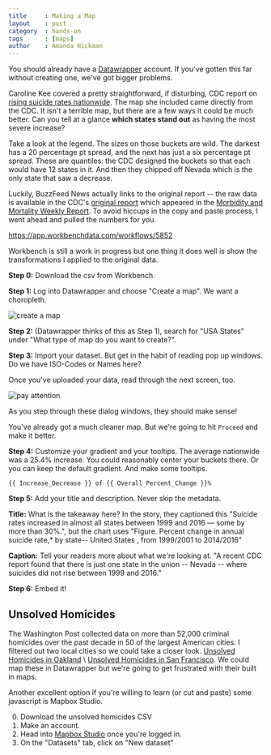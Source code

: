 ```yaml
---
title     : Making a Map
layout    : post
category  : hands-on
tags      : [maps]
author    : Amanda Hickman
---
```


You should already have a [Datawrapper](https://www.datawrapper.de/) account. If you've gotten this far without creating one, we've got bigger problems.

Caroline Kee covered a pretty straightforward, if disturbing, CDC report on [rising suicide rates nationwide](https://www.buzzfeed.com/carolinekee/suicide-rates-increase-us-2016-all-states). The map she included came directly from the CDC. It isn't a terrible map, but there are a few ways it could be much better. Can you tell at a glance **which states stand out** as having the most severe increase?

Take a look at the legend. The sizes on those buckets are wild. The darkest has a 20 percentage pt spread, and the next has just a six percentage pt spread. These are quantiles: the CDC designed the buckets so that each would have 12 states in it. And then they chipped off Nevada which is the only state that saw a decrease.

Luckily, BuzzFeed News actually links to the original report -- the raw data is available in the CDC's [original report](https://www.cdc.gov/vitalsigns/suicide/infographic.html#graphic1) which appeared in the [Morbidity and Mortality Weekly Report](https://www.cdc.gov/mmwr/index.html). To avoid hiccups in the copy and paste process, I went ahead and pulled the numbers for you.

<https://app.workbenchdata.com/workflows/5852>

Workbench is still a work in progress but one thing it does well is show the transformations I applied to the original data.

**Step 0:** Download the csv from Workbench.

**Step 1:** Log into Datawrapper and choose "Create a map". We want a choropleth.

![create a map](/j200/assets/mapping_exercise/dw1.png)

**Step 2:** (Datawrapper thinks of this as Step 1), search for "USA States" under "What type of map do you want to create?".

**Step 3:** Import your dataset. But get in the habit of reading pop up windows. Do we have ISO-Codes or Names here?

Once you've uploaded your data, read through the next screen, too.

![pay attention](/j200/assets/mapping_exercise/columns.png)

As you step through these dialog windows, they should make sense!

You've already got a much cleaner map. But we're going to hit `Proceed` and make it better.

**Step 4:** Customize your gradient and your tooltips. The average nationwide was a 25.4% increase. You could reasonably center your buckets there. Or you can keep the default gradient. And make some tooltips.

```
{{ Increase_Decrease }} of {{ Overall_Percent_Change }}%
```

**Step 5:** Add your title and description. Never skip the metadata.

**Title:** What is the takeaway here? In the story, they captioned this "Suicide rates increased in almost all states between 1999 and 2016 — some by more than 30%.", but the chart uses "Figure. Percent change in annual suicide rate,* by state-- United States , from 1999/2001 to 2014/2016"

**Caption:** Tell your readers more about what we're looking at. "A recent CDC report found that there is just one state in the union -- Nevada -- where suicides did not rise between 1999 and 2016."

**Step 6:** Embed it!


## Unsolved Homicides

The Washington Post collected data on more than 52,000 criminal homicides over the past decade in 50 of the largest American cities. I filtered out two local cities so we could take a closer look.
[Unsolved Homicides in Oakland](https://app.workbenchdata.com/workflows/5840) \ [Unsolved Homicides in San Francisco](https://app.workbenchdata.com/workflows/5853/). We could map these in Datawrapper but we're going to get frustrated with their built in maps.

Another excellent option if you're willing to learn (or cut and paste) some javascript is Mapbox Studio.

0. Download the unsolved homicides CSV
1. Make an account.
2. Head into [Mapbox Studio](https://www.mapbox.com/studio/) once you're logged in.
3. On the "Datasets" tab, click on "New dataset"
